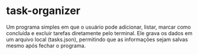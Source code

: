 # task-organizer
Um programa simples em que o usuário pode adicionar, listar, marcar como concluída e excluir tarefas diretamente pelo terminal. Ele grava os dados em um arquivo local (tasks.json), permitindo que as informações sejam salvas mesmo após fechar o programa.

